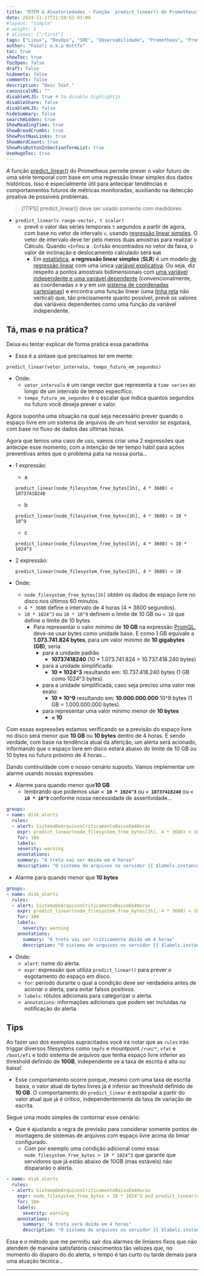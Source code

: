 ```yaml
---
title: "RTFM & Aleatoriedades - Função  predict_linear() do Prometheus"
date: 2024-11-27T21:59:52-03:00
#layout: "simple"
# weight: 1
# aliases: ["/first"]
tags: ["Linux", "DevOps", "SRE", "Observabilidade", "Prometheus", "PromQL", "Alertmanager" ]
author: "Faioli a.k.a 0xttfx"
toc: true
showToc: true
TocOpen: false
draft: false
hidemeta: false
comments: false
description: "Desc Text."
canonicalURL: ""
disableHLJS: true # to disable highlightjs
disableShare: false
disableHLJS: false
hideSummary: false
searchHidden: true
ShowReadingTime: true
ShowBreadCrumbs: true
ShowPostNavLinks: true
ShowWordCount: true
ShowRssButtonInSectionTermList: true
UseHugoToc: true
---
```


A função [predict_linear()](https://prometheus.io/docs/prometheus/latest/querying/functions/#predict_linear) do Prometheus permite prever o valor futuro de uma série temporal com base em uma regressão linear simples dos dados históricos. Isso é especialmente útil para antecipar tendências e comportamentos futuros de métricas monitoradas, auxiliando na detecção proativa de possíveis problemas.

>[!TIPS]
>predict_linear() deve ser usado somente com medidores

- `predict_linear(v range-vector, t scalar)`
  - prevê o valor das séries temporais `t` segundos a partir de agora, com base no vetor de intervalo `v`, usando [regressão linear simples](https://en.wikipedia.org/wiki/Simple_linear_regression). O vetor de intervalo deve ter pelo menos duas amostras para realizar o Cálculo. Quando `+Inf`ou a `-Inf`são encontrados no vetor da faixa, o valor de inclinação e deslocamento calculado será `NaN`
    - Em [estatística](https://en.wikipedia.org/wiki/Statistics "Estatísticas"), **a regressão linear simples** (**SLR**) é um modelo [de regressão linear](https://en.wikipedia.org/wiki/Linear_regression) com uma única [variável explicativa](https://en.wikipedia.org/wiki/Covariate). Ou seja, diz respeito a pontos amostrais bidimensionais com [uma variável independente e uma variável dependente](https://en.wikipedia.org/wiki/Dependent_and_independent_variables) (convencionalmente, as coordenadas *x* e *y* em um [sistema de coordenadas cartesianas](https://en.wikipedia.org/wiki/Cartesian_coordinate_system)) e encontra uma função linear (uma [linha reta](https://en.wikipedia.org/wiki/Straight_line) não vertical) que, tão precisamente quanto possível, prevê os valores das variáveis dependentes como uma função da variável independente.

## Tá, mas e na prática?

Deixa eu tentar explicar de forma pratica essa paradinha

- Essa é a sintaxe que precisamos ter em mente:

``` promql
predict_linear(vetor_intervalo, tempo_futuro_em_segundos)
```

- Onde:
  - `vetor_intervalo` é um range vector que representa a `time series` ao longo de um intervalo de tempo específico.
  - `tempo_futuro_em_segundos` é o escalar que indica quantos segundos no futuro você deseja prever o valor.

Agora suponha uma situação na qual seja necessário prever quando o espaço livre em um sistema de arquivos de um host servidor se esgotará, com base no fluxo de dados das últimas horas.

Agora que temos uma caso de uso, vamos criar uma 2 expressões que antecipe esse momento, com a intenção de ter tempo hábil para ações preventivas antes que o problema pata na nossa porta...

- 1 expressão:
  - a

  ```promql
  predict_linear(node_filesystem_free_bytes[1h], 4 * 3600) < 10737418240
  ```

  - b

  ```promql
  predict_linear(node_filesystem_free_bytes[1h], 4 * 3600) < 10 * 10^9
  ```

  - c

  ```promql
  predict_linear(node_filesystem_free_bytes[1h], 4 * 3600) < 10 * 1024^3
  ```
- 2 expressão:

  ```promql
  predict_linear(node_filesystem_free_bytes[1h], 4 * 3600) < 10
  ```

- Onde:
  - `node_filesystem_free_bytes[1h]` obtém os dados de espaço livre no disco nos últimos 60 minutos.
  - `4 * 3600` define o intervalo de 4 horas (4 * 3600 segundos).
  - `10 * 1024^3` ou `10 * 10^9` definem o limite de 10 GB ou `< 10` que define o limite de 10 bytes 
    - Para representar o valor mínimo de **10 GB** na expressão [PromQL](https://prometheus.io/docs/prometheus/latest/querying/basics/), deve-se usar bytes como unidade base. E como 1 GB equivale a **1.073.741.824 bytes**, para um valor mínimo de **10 gigabytes (GB)**, seria:
      - para a unidade padrão
        - **10737418240** (10 * 1.073.741.824 = 10.737.418.240 bytes)
      - para a unidade simplificada:
        - **10 * 1024^3** resultando em: 10.737.418.240 bytes (1 GB como 1024\^3 bytes).
      - para a unidade simplificada, caso seja preciso uma valor mai exato:
        - **10 * 10^9** resultando em: **10.000.000.000** 10^9 bytes (1 GB = 1.000.000.000 bytes).
      - para representar uma valor minimo menor de **10 bytes**
        - **< 10**

Com essas expressões estamos verificando se a previsão do espaço livre no disco será menor que **10 GB** ou **10 bytes** dentro de 4 horas. E sendo verdade, com base na tendência atual da aferição, um alerta será acionado, informando que o espaço livre em disco estará abaixo do limite de 10 GB ou 10 bytes no futuro próximo de 4 horas...

Dando continuidade com o nosso cenário suposto. Vamos implementar um alarme usando nossas expressões

- Alarme para quando menor que**10 GB**
  - lembrando que podemos usar **`< 10 * 1024^3`** ou **`< 10737418240`** ou **`< 10 * 10^9`** conforme nossa necessidade de assertividade...
   
```yaml
groups:
- name: disk_alerts
  rules:
  - alert: SistemaDeArquivosCriticamenteBaixoEm4Horas
    expr: predict_linear(node_filesystem_free_bytes[1h], 4 * 3600) < 10 * 1024^3
    for: 10m
    labels:
    severity: warning
    annotations:
    summary: "A treta vai ser doida em 4 horas"
    description: "O sistema de arquivos no servidor {{ $labels.instance }} terá menos de 10 GBytes disponíveis em 4 horas."
```

- Alarme para quando menor que **10 bytes**

```yaml
groups:
- name: disk_alerts
  rules:
  - alert: SistemaDeArquivosCriticamenteBaixoEm4Horas
    expr: predict_linear(node_filesystem_free_bytes[1h], 4 * 3600) < 10
    for: 10m
    labels:
      severity: warning
    annotations:
      summary: "A treta vai ser criticamente doida em 4 horas"
      description: "O sistema de arquivos no servidor {{ $labels.instance }} terá menos de 10 bytes disponíveis em 4 horas."
```

- Onde:
  - `alert`: nome do alerta.
  - `expr`: expressão que utiliza `predict_linear()` para prever o esgotamento do espaço em disco.
  - `for`: período durante o qual a condição deve ser verdadeira antes de acionar o alerta, para evitar falsos positivos.
  - `labels`: rótulos adicionais para categorizar o alerta.
  - `annotations`: informações adicionais que podem ser incluídas na notificação do alerta.



## Tips

 Ao fazer uso dos exemplos supracitados você irá notar que as `rules` irão triggar diversos filesystens como `tmpfs` e mountpoint `/run/*`, `vfat` e `/boot/efi` e todo sistema de arquivos que tenha espaço livre inferior ao threshold definido de **10GB**, independente se a taxa de escrita é alta ou baixa!

- Esse comportamento ocorre porque, mesmo com uma taxa de escrita baixa, o valor atual de bytes livres já é inferior ao threshold definido de **10 GB**. O comportamento do `predict_linear` é extrapolar a partir do valor atual que já é crítico, independentemente da taxa de variação de escrita.

Segue uma modo simples de contornar esse cenário:

- Que é ajustando a regra de previsão para considerar somente pontos de montagens de sistemas de arquivos com espaço livre acima do limiar configurado.
  - Com por exemplo uma condição adicional como essa: `node_filesystem_free_bytes > 10 * 1024^3` que garante que servidores que já estão abaixo de 10GB (mas estáveis) não dispararão o alerta.

```yaml
- name: disk_alerts
  rules:
  - alert: SistemaDeArquivosCriticamenteBaixoEm4Horas
    expr: node_filesystem_free_bytes > 10 * 1024^3 and predict_linear(node_filesystem_free_bytes[1h], 4 * 3600) < 10 * 1024^3
    for: 10m
    labels:
      severity: warning
    annotations:
      summary: "A treta será doida em 4 horas"
      description: "O sistema de arquivos no servidor {{ $labels.instance }} terá menos de 20 GBytes disponíveis em 4 horas."

```


Essa e o método que me permitiu sair dos alarmes de limiares fixos que não atendem de maneira satisfatória crescimentos tão velozes que, no momento do disparo do do alerta, o tempo é tao curto ou tarde demais para uma atuação técnica...



---
<script src="https://giscus.app/client.js"
        data-repo="0xttfx/0xttfx.github.io"
        data-repo-id="R_kgDOK3wAHw"
        data-category="BlogPostComments"
        data-category-id="DIC_kwDOK3wAH84Cnmtb"
        data-mapping="pathname"
        data-strict="1"
        data-reactions-enabled="1"
        data-emit-metadata="0"
        data-input-position="top"
        data-theme="preferred_color_scheme"
        data-lang="en"
        data-loading="lazy"
        crossorigin="anonymous"
        async>
</script>

